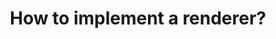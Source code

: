---
title: How to implement a renderer?
keywords: [simple]
sidebar: learn_sidebar
toc: false
permalink: /learn/tutorials/renderer/
---